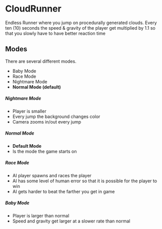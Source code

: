 # CloudRunner

Endless Runner where you jump on procedurally generated clouds.
Every ten (10) seconds the speed & gravity of the player get multiplied by 1.1 so that you slowly have to have better reaction time


## Modes

There are several different modes.

- Baby Mode
- Race Mode
- Nightmare Mode
- **Normal Mode (default)**


##### Nightmare Mode

- Player is smaller
- Every jump the background changes color
- Camera zooms in/out every jump


##### Normal Mode

- **Default Mode**
- Is the mode the game starts on


##### Race Mode

- AI player spawns and races the player
- AI has some level of human error so that it is possible for the player to win
- AI gets harder to beat the farther you get in game


##### Baby Mode

- Player is larger than normal
- Speed and gravity get larger at a slower rate than normal
